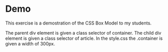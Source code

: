 # Demo 
This exercise is a demostration of the CSS Box Model to my students. 

The parent div element is given a class selector of container. 
The child div element is given a class selector of article.
In the style.css the .container is given a width of 300px.
